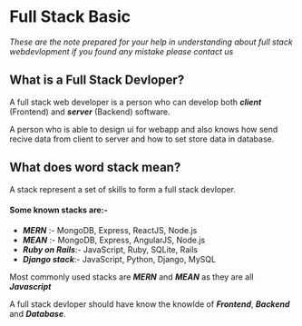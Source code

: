 # Full Stack Basic
*These are the note prepared for your help in understanding about full stack webdevlopment if you found any mistake  please contact us*

## What is a Full Stack Devloper?
A full stack web developer is a person who can develop both ***client*** (Frontend) and ***server*** (Backend) software.

A person who is able to design ui for webapp and also knows how send recive data from client to server and how to set store data in database.

## What does word stack mean?

A stack represent a set of skills to form a full stack devloper.

#### Some known stacks are:-
  - ***MERN*** :- MongoDB, Express, ReactJS, Node.js
  - ***MEAN*** :- MongoDB, Express, AngularJS, Node.js
  - ***Ruby on Rails***:- JavaScript, Ruby, SQLite, Rails
  - ***Django stack***:- JavaScript, Python, Django, MySQL


Most commonly used stacks are  ***MERN*** and ***MEAN*** as they are all ***Javascript***

A full stack devloper should have know the knowlde of ***Frontend***, ***Backend*** and ***Database***.


